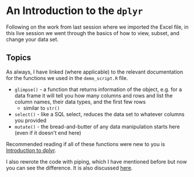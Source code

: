 # An Introduction to the `dplyr`  

Following on the work from last session where we imported the Excel file, in this live session we went through the basics of how to view, subset, and change your data set.   

## Topics
As always, I have linked (where applicable) to the relevant documentation for the functions we used in the `demo_script.R` file.    

- `glimpse()` - a function that returns information of the object, e.g. for a data frame it will tell you how many columns and rows and list the column names, their data types, and the first few rows   
    - similar to `str()`   
- `select()` - like a SQL select, reduces the data set to whatever columns you provided   
- `mutate()` - the bread-and-butter of any data manipulation starts here (even if it doesn't end here)   

Recommended reading if all of these functions were new to you is [Introduction to dplyr]( https://dplyr.tidyverse.org/articles/dplyr.html).

I also rewrote the code with piping, which I have mentioned before but now you can see the difference. It is also discussed [here](https://style.tidyverse.org/pipes.html).
